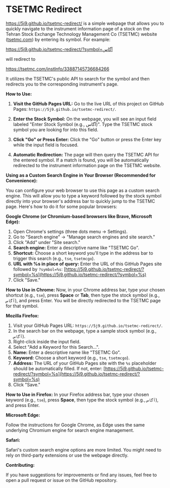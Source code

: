 # TSETMC Redirect

https://5j9.github.io/tsetmc-redirect/ is a simple webpage that allows you to quickly navigate to the instrument information page of a stock on the Tehran Stock Exchange Technology Management Co (TSETMC) website ([tsetmc.com](https://tsetmc.com/)) by entering its symbol. For example:

https://5j9.github.io/tsetmc-redirect/?symbol=آگاس

will redirect to

https://tsetmc.com/instInfo/33887145736684266

It utilizes the TSETMC's public API to search for the symbol and then redirects you to the corresponding instrument's page.

**How to Use:**

1.  **Visit the GitHub Pages URL:** Go to the live URL of this project on GitHub Pages: `https://5j9.github.io/tsetmc-redirect/`.

2.  **Enter the Stock Symbol:** On the webpage, you will see an input field labeled "Enter Stock Symbol (e.g., آگاس)". Type the TSETMC stock symbol you are looking for into this field.

3.  **Click "Go" or Press Enter:** Click the "Go" button or press the Enter key while the input field is focused.

4.  **Automatic Redirection:** The page will then query the TSETMC API for the entered symbol. If a match is found, you will be automatically redirected to the instrument information page on the TSETMC website.

**Using as a Custom Search Engine in Your Browser (Recommended for Convenience):**

You can configure your web browser to use this page as a custom search engine. This will allow you to type a keyword followed by the stock symbol directly into your browser's address bar to quickly jump to the TSETMC page. Here's how to do it for some popular browsers:

**Google Chrome (or Chromium-based browsers like Brave, Microsoft Edge):**

1.  Open Chrome's settings (three dots menu -> Settings).
2.  Go to "Search engine" -> "Manage search engines and site search."
3.  Click "Add" under "Site search."
4.  **Search engine:** Enter a descriptive name like "TSETMC Go".
5.  **Shortcut:** Choose a short keyword you'll type in the address bar to trigger this search (e.g., `tse`, `tsetmcgo`).
6.  **URL with %s in place of query:** Enter the URL of this GitHub Pages site followed by `?symbol=%s`:
    [https://5j9.github.io/tsetmc-redirect/?symbol=%s](https://5j9.github.io/tsetmc-redirect/?symbol=%s)
7.  Click "Save."

   **How to Use in Chrome:** Now, in your Chrome address bar, type your chosen shortcut (e.g., `tse`), press **Space** or **Tab**, then type the stock symbol (e.g., `آگاس`), and press Enter. You will be directly redirected to the TSETMC page for that symbol.

**Mozilla Firefox:**

1.  Visit your GitHub Pages URL: `https://5j9.github.io/tsetmc-redirect/`.
2.  In the search bar on the webpage, type a sample stock symbol (e.g., `آگاس`).
3.  Right-click inside the input field.
4.  Select "Add a Keyword for this Search...".
5.  **Name:** Enter a descriptive name like "TSETMC Go".
6.  **Keyword:** Choose a short keyword (e.g., `tse`, `tsetmcgo`).
7.  **Address:** The URL of your GitHub Pages site with the `%s` placeholder should be automatically filled. If not, enter:
    [https://5j9.github.io/tsetmc-redirect/?symbol=%s](https://5j9.github.io/tsetmc-redirect/?symbol=%s)
8.  Click "Save."

   **How to Use in Firefox:** In your Firefox address bar, type your chosen keyword (e.g., `tse`), press **Space**, then type the stock symbol (e.g., `آگاس`), and press Enter.

**Microsoft Edge:**

Follow the instructions for Google Chrome, as Edge uses the same underlying Chromium engine for search engine management.

**Safari:**

Safari's custom search engine options are more limited. You might need to rely on third-party extensions or use the webpage directly.

**Contributing:**

If you have suggestions for improvements or find any issues, feel free to open a pull request or issue on the GitHub repository.
